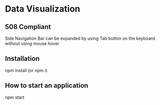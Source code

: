 # Data Visualization

## 508 Compliant

Side Navigation Bar can be expanded by using Tab button on the keyboard without using mouse hover

## Installation

npm install (or npm i)

## How to start an application

npm start